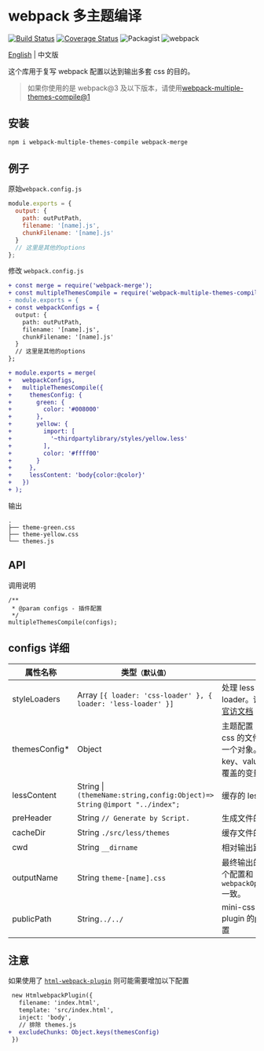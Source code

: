 # webpack 多主题编译

[![Build Status](https://travis-ci.org/rsuite/webpack-multiple-themes-compile.svg?branch=master)](https://travis-ci.org/rsuite/webpack-multiple-themes-compile)
[![Coverage Status](https://coveralls.io/repos/github/hiyangguo/webpack-mutiple-theme-bundle-css-demo/badge.svg?branch=master)](https://coveralls.io/github/hiyangguo/webpack-mutiple-theme-bundle-css-demo?branch=master)
![Packagist](https://img.shields.io/packagist/l/doctrine/orm.svg)
![webpack](https://img.shields.io/badge/webpack-%3E%3D4-green.svg)

[English][readme] | 中文版

这个库用于复写 webpack 配置以达到输出多套 css 的目的。

> 如果你使用的是 webpack@3 及以下版本，请使用[webpack-multiple-themes-compile@1](https://github.com/rsuite/webpack-multiple-themes-compile/tree/v1)

## 安装

```bash
npm i webpack-multiple-themes-compile webpack-merge
```

## 例子

原始`webpack.config.js`

```javascript
module.exports = {
  output: {
    path: outPutPath,
    filename: '[name].js',
    chunkFilename: '[name].js'
  }
  // 这里是其他的options
};
```

修改 `webpack.config.js`

```diff
+ const merge = require('webpack-merge');
+ const multipleThemesCompile = require('webpack-multiple-themes-compile');
- module.exports = {
+ const webpackConfigs = {
  output: {
    path: outPutPath,
    filename: '[name].js',
    chunkFilename: '[name].js'
  }
  // 这里是其他的options
};

+ module.exports = merge(
+   webpackConfigs,
+   multipleThemesCompile({
+     themesConfig: {
+       green: {
+         color: '#008000'
+       },
+       yellow: {
+         import: [
+           '~thirdpartylibrary/styles/yellow.less'
+         ],
+         color: '#ffff00'
+       }
+     },
+     lessContent: 'body{color:@color}'
+   })
+ );
```

输出

```
.
├── theme-green.css
├── theme-yellow.css
└── themes.js
```

## API

调用说明

```
/**
 * @param configs - 插件配置
 */
multipleThemesCompile(configs);
```

## configs 详细

| 属性名称       | 类型`（默认值）`                                                            | 描述                                                                                                           |
| -------------- | --------------------------------------------------------------------------- | -------------------------------------------------------------------------------------------------------------- |
| styleLoaders   | Array `[{ loader: 'css-loader' }, { loader: 'less-loader' }]`               | 处理 less 文件的 loader。详见 [webpack 官访文档](https://webpack.js.org/configuration/module/#rule-loader)     |
| themesConfig\* | Object                                                                      | 主题配置 , `key` 为生成的 css 的文件名，`value` 为一个对象。该对象的 key、value 分别为需要覆盖的变量名、变量值 |
| lessContent    | String \| `(themeName:string,config:Object)=> String` `@import "../index";` | 缓存的 less 文件的内容                                                                                         |
| preHeader      | String `// Generate by Script.`                                             | 生成文件的文件头内容                                                                                           |
| cacheDir       | String `./src/less/themes`                                                  | 缓存文件的目录                                                                                                 |
| cwd            | String `__dirname`                                                          | 相对输出路径                                                                                                   |
| outputName     | String `theme-[name].css`                                                   | 最终输出的文件名。这个配置和 `webpackOptions.output` 一致。                                                    |
| publicPath     |String`../../`                                                                | mini-css-extract-plugin 的publicPath配置      |
## 注意

如果使用了 [`html-webpack-plugin`](https://www.npmjs.com/package/html-webpack-plugin) 则可能需要增加以下配置

```diff
 new HtmlwebpackPlugin({
   filename: 'index.html',
   template: 'src/index.html',
   inject: 'body',
   // 排除 themes.js
+  excludeChunks: Object.keys(themesConfig)
 })
```

[readme]: https://github.com/rsuite/webpack-multiple-themes-compile/blob/master/README.md
